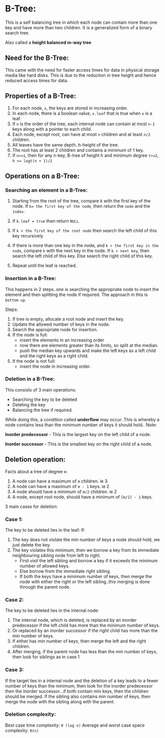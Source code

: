 # B-Tree:
This is a self balancing tree in which each node can contain more than one key and have more than two children. It is a generalized form of a binary search tree.

Also called a **height balanced m-way tree**

## Need for the B-Tree:
This came with the need for faster access times for data in physical storage media like hard disks.
This is due to the reduction in tree height and hence reduced access times for data.

## Properties of a B-Tree:
1. For each node, `x`, the keys are stored in increasing order.
2. In each node, there is a boolean value, `x.leaf` that is true when `x` is a leaf.
3. If `n` is the order of the tree, each internal node can contain at most `n-1` keys along with a pointer to each child.
4. Each node, except root, can have at most `n` children and at least `n/2` children.
5. All leaves have the same depth..h-height of the tree.
6. The root has at least 2 children and contains a minimum of 1 key. 
7. If `n>=1`, then for any n-key, B-tree of height h and minimum degree `t>=2`, `h >= logt(n + 1)/2`

## Operations on a B-Tree:

### Searching an element in a B-Tree:

1. Starting from the root of the tree, compare k with the first key of the node. If `k= the first key of the node`, then return the `node` and the `index`. 

2. If `k.leaf = true` then return `NULL`
3. If `k < the first key of the root node` then search the left child of this key recursively
4. If there is more than one key in the node, and `k > the first key in the node`, compare `k` with the next key in the node. If `k < next key`, then search the left child of this key. Else search the right child of this key. 
5. Repeat until the leaf is reached.

### Insertion in a B-Tree:

This happens in 2 steps..one is searching the appropriate node to insert the element and then splitting the node if required. The approach in this is `bottom up`.

Steps:
1. If tree is empty, allocate a root node and insert the key.
2. Update the allowed number of keys in the node. 
3. Search the appropriate node for insertion.
4. If the node is full:
    - insert the elements in an increasing order
    - now there are elements greater than its limits, so split at the median.
    - push the median key upwards and make the left keys as a left child and the right keys as a right child.
5. If the node is not full:
    - insert the node in increasing order. 

### Deletion in a B-Tree:
This consists of 3 main operations:
- Searching the key to be deleted
- Deleting the key
- Balancing the tree if required.

While doing this, a condition called **underflow** may occur. This is whereby a node contains less than the minimum number of keys it should hold..
Note:

**Inorder predecessor** - This is the largest key on the left child of a node.

**Inorder successor** - This is the smallest key on the right child of a node. 

## Deletion operation:

Facts about a tree of degree `m`:
1. A node can have a maximum of `m` children. ie 3
2. A node can have a maximum of `m - 1` keys. ie 2
3. A node should have a minimum of `m/2` children. ie 2
4. A node, except root node, should have a minimum of `[m/2] - 1` keys. 

3 main cases for deletion:
### Case 1:
The key to be deleted lies in the leaf:
If:
1. The key does not violate the min number of keys a node should hold, we just delete the key.
2. The key violates this minimum, then we borrow a key from its immediate neighbouring sibling node from left to right. 
    - First visit the left sibling and borrow a key if it exceeds the minimum number of allowed keys.
    - Else borrow from the immediate right sibling. 
    - If both the keys have a minimum number of keys, then merge the node with either the right or the left sibling..this merging is done through the parent node. 

### Case 2: 
The key to be deleted lies in the internal node:
1. The internal node, which is deleted, is replaced by an inorder predecessor if the left child has more than the minimum number of keys.
2. Or replaced by an inorder successor if the right child has more than the min number of keys.
3. If either has min number of keys, then merge the left and the right children.
4. After merging, if the parent node has less than the min number of keys, then look for siblings as in case 1

### Case 3:
If the target lies in a internal node and the deletion of a key leads to a fewer number of keys than the minimum, then look for the inorder predecessor then the inorder successor...if both contain min keys, then the children should be merged. If the sibling also contains min number of keys, then merge the node with the sibling along with the parent. 

### Deletion complexity:

Best case time complexity: `0 (log n)`
Average and worst case space complexity: `0(n)` 

